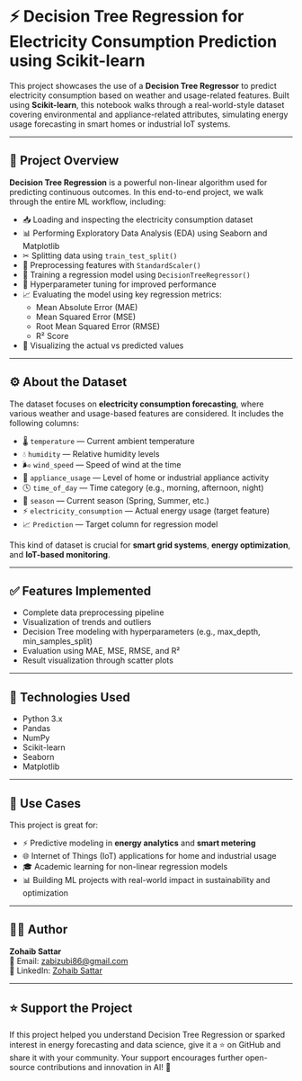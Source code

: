 # ⚡ Decision Tree Regression for Electricity Consumption Prediction using Scikit-learn

This project showcases the use of a **Decision Tree Regressor** to predict electricity consumption based on weather and usage-related features. Built using **Scikit-learn**, this notebook walks through a real-world-style dataset covering environmental and appliance-related attributes, simulating energy usage forecasting in smart homes or industrial IoT systems.

---

## 📘 Project Overview

**Decision Tree Regression** is a powerful non-linear algorithm used for predicting continuous outcomes. In this end-to-end project, we walk through the entire ML workflow, including:

- 📥 Loading and inspecting the electricity consumption dataset  
- 📊 Performing Exploratory Data Analysis (EDA) using Seaborn and Matplotlib  
- ✂ Splitting data using `train_test_split()`  
- 🔧 Preprocessing features with `StandardScaler()`  
- 🌳 Training a regression model using `DecisionTreeRegressor()`  
- 🧪 Hyperparameter tuning for improved performance  
- 📈 Evaluating the model using key regression metrics:
  - Mean Absolute Error (MAE)
  - Mean Squared Error (MSE)
  - Root Mean Squared Error (RMSE)
  - R² Score  
- 🧮 Visualizing the actual vs predicted values  

---

## ⚙️ About the Dataset

The dataset focuses on **electricity consumption forecasting**, where various weather and usage-based features are considered. It includes the following columns:

- 🌡️ `temperature` — Current ambient temperature  
- 💧 `humidity` — Relative humidity levels  
- 🌬️ `wind_speed` — Speed of wind at the time  
- 🧺 `appliance_usage` — Level of home or industrial appliance activity  
- 🕓 `time_of_day` — Time category (e.g., morning, afternoon, night)  
- 🍂 `season` — Current season (Spring, Summer, etc.)  
- ⚡ `electricity_consumption` — Actual energy usage (target feature)  
- 📈 `Prediction` — Target column for regression model  

This kind of dataset is crucial for **smart grid systems**, **energy optimization**, and **IoT-based monitoring**.

---

## ✅ Features Implemented

- Complete data preprocessing pipeline  
- Visualization of trends and outliers  
- Decision Tree modeling with hyperparameters (e.g., max_depth, min_samples_split)  
- Evaluation using MAE, MSE, RMSE, and R²  
- Result visualization through scatter plots  

---

## 🧪 Technologies Used

- Python 3.x  
- Pandas  
- NumPy  
- Scikit-learn  
- Seaborn  
- Matplotlib  

---

## 📂 Use Cases

This project is great for:

- ⚡ Predictive modeling in **energy analytics** and **smart metering**  
- 🌐 Internet of Things (IoT) applications for home and industrial usage  
- 🎓 Academic learning for non-linear regression models  
- 📊 Building ML projects with real-world impact in sustainability and optimization  

---

## 👨‍💻 Author

**Zohaib Sattar**  
📧 Email: [zabizubi86@gmail.com](mailto:zabizubi86@gmail.com)  
🔗 LinkedIn: [Zohaib Sattar](https://www.linkedin.com/in/zohaib-sattar)

---

## ⭐ Support the Project

If this project helped you understand Decision Tree Regression or sparked interest in energy forecasting and data science, give it a ⭐ on GitHub and share it with your community. Your support encourages further open-source contributions and innovation in AI! 🚀
